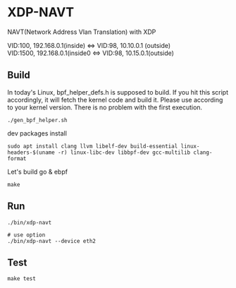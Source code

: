 # XDP-NAVT

NAVT(Network Address Vlan Translation) with XDP

VID:100, 192.168.0.1(inside) <=> VID:98, 10.10.0.1 (outside)  
VID:1500, 192.168.0.1(inside0 <=> VID:98, 10.15.0.1(outside)

## Build
In today's Linux, bpf_helper_defs.h is supposed to build.
If you hit this script accordingly, it will fetch the kernel code and build it.
Please use according to your kernel version.
There is no problem with the first execution.

```shell
./gen_bpf_helper.sh
```

dev packages install

```shell
sudo apt install clang llvm libelf-dev build-essential linux-headers-$(uname -r) linux-libc-dev libbpf-dev gcc-multilib clang-format
```

Let's build go & ebpf
```shell
make
```

## Run
```shell
./bin/xdp-navt

# use option
./bin/xdp-navt --device eth2
```

## Test
```shell
make test
```
